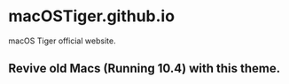# macOSTiger.github.io
macOS Tiger official website.
## Revive old Macs (Running 10.4) with this theme.

